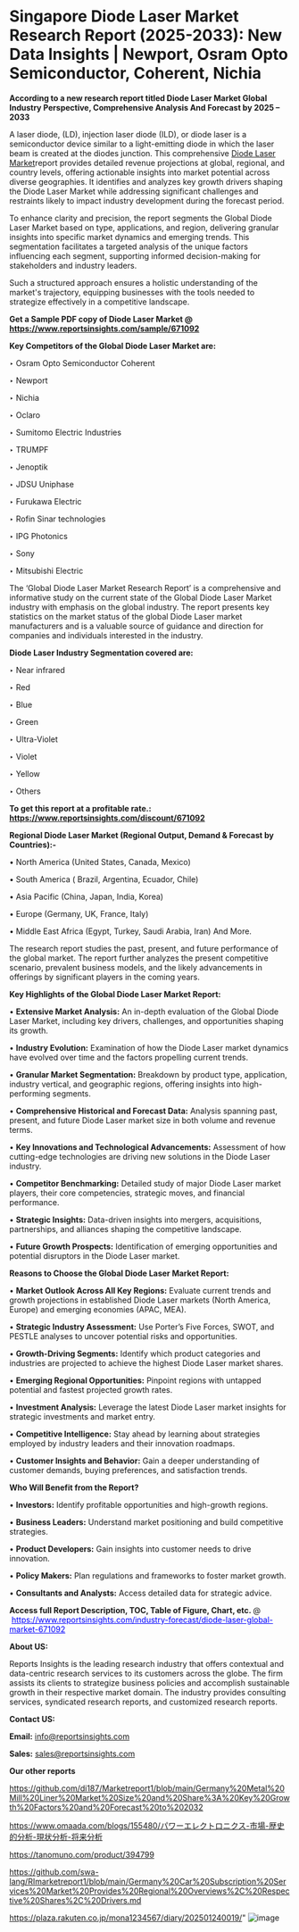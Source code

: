 # Singapore Diode Laser Market Research Report (2025-2033): New Data Insights | Newport, Osram Opto Semiconductor, Coherent, Nichia

<strong>According to a new research report titled Diode Laser Market Global Industry Perspective, Comprehensive Analysis And Forecast by 2025 – 2033</strong>

A laser diode, (LD), injection laser diode (ILD), or diode laser is a semiconductor device similar to a light-emitting diode in which the laser beam is created at the diodes junction. This comprehensive <a href=https://www.reportsinsights.com/sample/671092>Diode Laser Market</a>report provides detailed revenue projections at global, regional, and country levels, offering actionable insights into market potential across diverse geographies. It identifies and analyzes key growth drivers shaping the Diode Laser Market while addressing significant challenges and restraints likely to impact industry development during the forecast period.

To enhance clarity and precision, the report segments the Global Diode Laser Market based on type, applications, and region, delivering granular insights into specific market dynamics and emerging trends. This segmentation facilitates a targeted analysis of the unique factors influencing each segment, supporting informed decision-making for stakeholders and industry leaders.

Such a structured approach ensures a holistic understanding of the market's trajectory, equipping businesses with the tools needed to strategize effectively in a competitive landscape.

<strong>Get a Sample PDF copy of Diode Laser Market </strong><strong>@<a href=https://www.reportsinsights.com/sample/671092 style=color:#0000ff;> https://www.reportsinsights.com/sample/671092</a></strong></font>

<strong>Key Competitors of the Global Diode Laser Market are:</strong>

‣ Osram Opto Semiconductor Coherent

‣ Newport

‣ Nichia

‣ Oclaro

‣ Sumitomo Electric Industries

‣ TRUMPF

‣ Jenoptik

‣ JDSU Uniphase

‣ Furukawa Electric

‣ Rofin Sinar technologies

‣ IPG Photonics

‣ Sony

‣ Mitsubishi Electric

The ‘Global Diode Laser Market Research Report’ is a comprehensive and informative study on the current state of the Global Diode Laser Market industry with emphasis on the global industry. The report presents key statistics on the market status of the global Diode Laser market manufacturers and is a valuable source of guidance and direction for companies and individuals interested in the industry.

<strong>Diode Laser Industry Segmentation covered are:</strong>

‣ Near infrared

‣ Red

‣ Blue

‣ Green

‣ Ultra-Violet

‣ Violet

‣ Yellow

‣ Others

<strong>To get this report at a profitable rate.: <a href=https://www.reportsinsights.com/discount/671092 style=color:#0000ff;>https://www.reportsinsights.com/discount/671092</a></strong></font>

<strong>Regional Diode Laser Market (Regional Output, Demand &amp; Forecast by Countries):-</strong>

• North America (United States, Canada, Mexico)

• South America ( Brazil, Argentina, Ecuador, Chile)

• Asia Pacific (China, Japan, India, Korea)

• Europe (Germany, UK, France, Italy)

• Middle East Africa (Egypt, Turkey, Saudi Arabia, Iran) And More.

The research report studies the past, present, and future performance of the global market. The report further analyzes the present competitive scenario, prevalent business models, and the likely advancements in offerings by significant players in the coming years.

<strong>Key Highlights of the Global Diode Laser Market Report:</strong>

• <strong>Extensive Market Analysis:</strong> An in-depth evaluation of the Global Diode Laser Market, including key drivers, challenges, and opportunities shaping its growth.

• <strong>Industry Evolution:</strong> Examination of how the Diode Laser market dynamics have evolved over time and the factors propelling current trends.

• <strong>Granular Market Segmentation:</strong> Breakdown by product type, application, industry vertical, and geographic regions, offering insights into high-performing segments.

• <strong>Comprehensive Historical and Forecast Data:</strong> Analysis spanning past, present, and future Diode Laser market size in both volume and revenue terms.

• <strong>Key Innovations and Technological Advancements:</strong> Assessment of how cutting-edge technologies are driving new solutions in the Diode Laser industry.

• <strong>Competitor Benchmarking:</strong> Detailed study of major Diode Laser market players, their core competencies, strategic moves, and financial performance.

• <strong>Strategic Insights:</strong> Data-driven insights into mergers, acquisitions, partnerships, and alliances shaping the competitive landscape.

• <strong>Future Growth Prospects:</strong> Identification of emerging opportunities and potential disruptors in the Diode Laser market.

<strong>Reasons to Choose the Global Diode Laser Market Report:</strong>

• <strong>Market Outlook Across All Key Regions:</strong> Evaluate current trends and growth projections in established Diode Laser markets (North America, Europe) and emerging economies (APAC, MEA).

• <strong>Strategic Industry Assessment:</strong> Use Porter’s Five Forces, SWOT, and PESTLE analyses to uncover potential risks and opportunities.

• <strong>Growth-Driving Segments:</strong> Identify which product categories and industries are projected to achieve the highest Diode Laser market shares.

• <strong>Emerging Regional Opportunities:</strong> Pinpoint regions with untapped potential and fastest projected growth rates.

• <strong>Investment Analysis:</strong> Leverage the latest Diode Laser market insights for strategic investments and market entry.

• <strong>Competitive Intelligence:</strong> Stay ahead by learning about strategies employed by industry leaders and their innovation roadmaps.

• <strong>Customer Insights and Behavior:</strong> Gain a deeper understanding of customer demands, buying preferences, and satisfaction trends.

<strong>Who Will Benefit from the Report?</strong>

• <strong>Investors:</strong> Identify profitable opportunities and high-growth regions.

• <strong>Business Leaders:</strong> Understand market positioning and build competitive strategies.

• <strong>Product Developers:</strong> Gain insights into customer needs to drive innovation.

• <strong>Policy Makers:</strong> Plan regulations and frameworks to foster market growth.

• <strong>Consultants and Analysts:</strong> Access detailed data for strategic advice.
</ul>
<strong>Access full Report Description, TOC, Table of Figure, Chart, etc. </strong>@  <a href=https://www.reportsinsights.com/industry-forecast/diode-laser-global-market-671092 style=color:#0000ff;>https://www.reportsinsights.com/industry-forecast/diode-laser-global-market-671092</a></font>

<strong><strong>About US</strong>:</strong>

Reports Insights is the leading research industry that offers contextual and data-centric research services to its customers across the globe. The firm assists its clients to strategize business policies and accomplish sustainable growth in their respective market domain. The industry provides consulting services, syndicated research reports, and customized research reports.

<strong>Contact US:</strong>

<p class=""""><b>Email:</b> <a href=mailto:info@reportsinsights.com>info@reportsinsights.com</a></p>
<p class=""""><b>Sales:</b> <a href=mailto:sales@reportsinsights.com>sales@reportsinsights.com</a></p>

<strong>Our other reports</strong>

<a href=https://github.com/di187/Marketreport1/blob/main/Germany%20Metal%20Mill%20Liner%20Market%20Size%20and%20Share%3A%20Key%20Growth%20Factors%20and%20Forecast%20to%202032>https://github.com/di187/Marketreport1/blob/main/Germany%20Metal%20Mill%20Liner%20Market%20Size%20and%20Share%3A%20Key%20Growth%20Factors%20and%20Forecast%20to%202032</a>

<a href=https://www.omaada.com/blogs/155480/パワーエレクトロニクス-市場-歴史的分析-現状分析-将来分析>https://www.omaada.com/blogs/155480/パワーエレクトロニクス-市場-歴史的分析-現状分析-将来分析</a>

<a href=https://tanomuno.com/product/394799>https://tanomuno.com/product/394799</a>

<a href=https://github.com/swa-lang/RImarketreport1/blob/main/Germany%20Car%20Subscription%20Services%20Market%20Provides%20Regional%20Overviews%2C%20Respective%20Shares%2C%20Drivers.md>https://github.com/swa-lang/RImarketreport1/blob/main/Germany%20Car%20Subscription%20Services%20Market%20Provides%20Regional%20Overviews%2C%20Respective%20Shares%2C%20Drivers.md</a>

<a href=https://plaza.rakuten.co.jp/mona1234567/diary/202501240019/>https://plaza.rakuten.co.jp/mona1234567/diary/202501240019/</a>"
![image](https://github.com/user-attachments/assets/75d20cf7-dac9-4891-b318-f859455915db)
